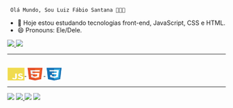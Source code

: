      Olá Mundo, Sou Luiz Fábio Santana 👋🧑‍💻

- 🌱 Hoje estou estudando tecnologias front-end, JavaScript, CSS e HTML.
- 😄 Pronouns: Ele/Dele.
<div align="left">
  <a href="https://github.com/SantFabio">
  <img height="180em" src="https://github-readme-stats.vercel.app/api?username=SantFabio&show_icons=true&theme=dark&include_all_commits=true&count_private=true"/>
  <img height="180em" src="https://github-readme-stats.vercel.app/api/top-langs/?username=SantFabio&layout=compact&langs_count=7&theme=dark"/>
</div>
<hr/>
<div style="display: inline_block"><br>
  <img align="center" alt="Fabio-Js" height="30" width="40" src="https://raw.githubusercontent.com/devicons/devicon/master/icons/javascript/javascript-plain.svg">
  <img align="center" alt="Fabio-HTML" height="30" width="40" src="https://raw.githubusercontent.com/devicons/devicon/master/icons/html5/html5-original.svg">
  <img align="center" alt="Fabio-CSS" height="30" width="40" src="https://raw.githubusercontent.com/devicons/devicon/master/icons/css3/css3-original.svg">
 </div>
  <hr/>
 <div>
  <a href="https://www.instagram.com/lf_vagabond/" target="_blank"><img src="https://img.shields.io/badge/-Instagram-%23E4405F?style=for-the-badge&logo=instagram&logoColor=white" target="_blank"></a>
 	<a href="https://wa.me/5591980426870" target="_blank"><img src="https://img.shields.io/badge/WhatsApp-25D366?style=for-the-badge&logo=whatsapp&logoColor=white"</a>
  <a href="https://www.linkedin.com/in/f%C3%A1bio-santana-94ba20181/" target="_blank"><img src="https://img.shields.io/badge/LinkedIn-0077B5?style=for-the-badge&logo=linkedin&logoColor=white"></a>
 <a href="mailto:f4biosantana@gmail.com" target="_blank"><img src="https://img.shields.io/badge/Gmail-D14836?style=for-the-badge&logo=gmail&logoColor=white"></a>
</div>

